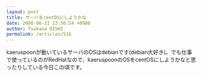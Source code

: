 ```yaml
---
layout: post
title: サーバをcentOSにしようかな
date: 2008-06-22 23:56:54 +0900
author: Tsukasa OISHI
permalink: /articles/516
---
```


kaeruspoonが動いているサーバのOSはdebianです(debian大好き)。でも仕事で使っているのがRedHatなので、kaeruspoonのOSをcentOSにしようかなと思ったりしている今日この頃です。

